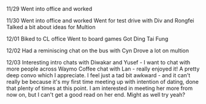 11/29
Went into office and worked

11/30
Went into office and worked
Went for test drive with Div and Rongfei
Talked a bit about ideas for Multion

12/01
Biked to CL office
Went to board games
Got Ding Tai Fung

12/02
Had a reminiscing chat on the bus with Cyn
Drove a lot on multion

12/03
Interesting intro chats with Diwakar and Yusef - I want to chat with more people across Waymo
Coffee chat with Lan - really enjoyed it! A pretty deep convo which I appreciate. I feel just a tad bit awkward - and it can't really be because it's my first time meeting up with intention of dating, done that plenty of times at this point. I am interested in meeting her more from now on, but I can't get a good read on her end. Might as well try yeah?
